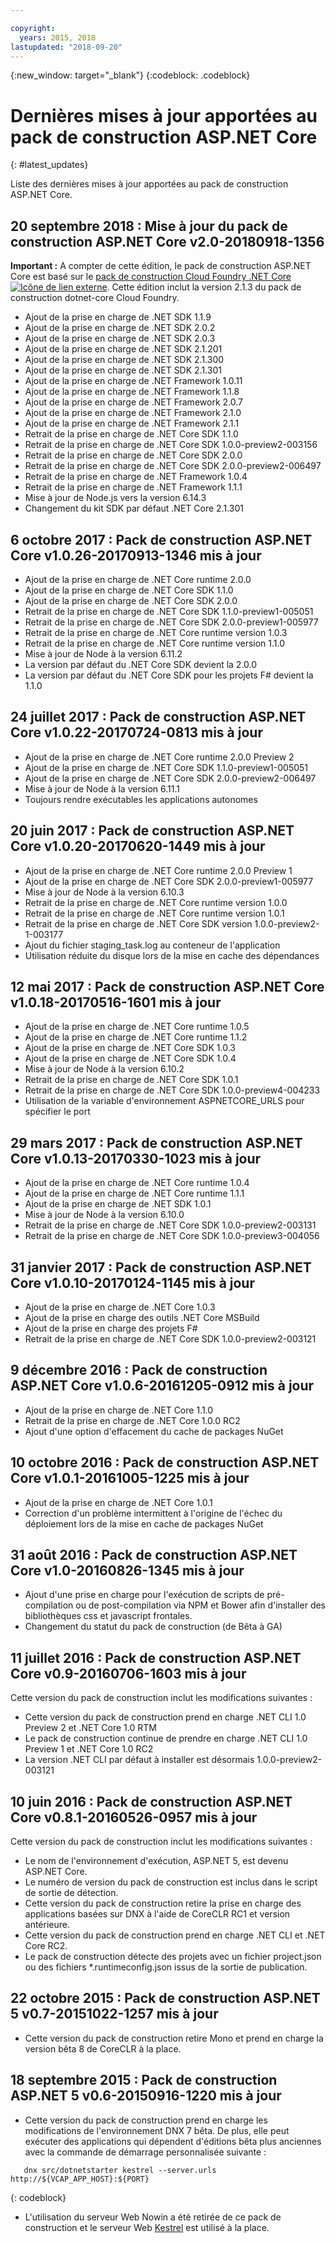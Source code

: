 ```yaml
---

copyright:
  years: 2015, 2018
lastupdated: "2018-09-20"
---
```


{:new_window: target="_blank"}
{:codeblock: .codeblock}

# Dernières mises à jour apportées au pack de construction ASP.NET Core
{: #latest_updates}

Liste des dernières mises à jour apportées au pack de construction ASP.NET Core.

## 20 septembre 2018 : Mise à jour du pack de construction ASP.NET Core v2.0-20180918-1356

**Important :** A compter de cette édition, le pack de construction ASP.NET Core est basé sur le [pack de construction Cloud Foundry .NET Core ![Icône de lien externe](../../icons/launch-glyph.svg "Icône de lien externe")](https://docs.cloudfoundry.org/buildpacks/dotnet-core/index.html). Cette édition inclut la version 2.1.3 du pack de construction dotnet-core Cloud Foundry.

* Ajout de la prise en charge de .NET SDK 1.1.9
* Ajout de la prise en charge de .NET SDK 2.0.2
* Ajout de la prise en charge de .NET SDK 2.0.3
* Ajout de la prise en charge de .NET SDK 2.1.201
* Ajout de la prise en charge de .NET SDK 2.1.300
* Ajout de la prise en charge de .NET SDK 2.1.301
* Ajout de la prise en charge de .NET Framework 1.0.11
* Ajout de la prise en charge de .NET Framework 1.1.8
* Ajout de la prise en charge de .NET Framework 2.0.7
* Ajout de la prise en charge de .NET Framework 2.1.0
* Ajout de la prise en charge de .NET Framework 2.1.1
* Retrait de la prise en charge de .NET Core SDK 1.1.0
* Retrait de la prise en charge de .NET Core SDK 1.0.0-preview2-003156
* Retrait de la prise en charge de .NET Core SDK 2.0.0
* Retrait de la prise en charge de .NET Core SDK 2.0.0-preview2-006497
* Retrait de la prise en charge de .NET Framework 1.0.4
* Retrait de la prise en charge de .NET Framework 1.1.1
* Mise à jour de Node.js vers la version 6.14.3
* Changement du kit SDK par défaut .NET Core 2.1.301

## 6 octobre 2017 : Pack de construction ASP.NET Core v1.0.26-20170913-1346 mis à jour
* Ajout de la prise en charge de .NET Core runtime 2.0.0
* Ajout de la prise en charge de .NET Core SDK 1.1.0
* Ajout de la prise en charge de .NET Core SDK 2.0.0
* Retrait de la prise en charge de .NET Core SDK 1.1.0-preview1-005051
* Retrait de la prise en charge de .NET Core SDK 2.0.0-preview1-005977
* Retrait de la prise en charge de .NET Core runtime version 1.0.3
* Retrait de la prise en charge de .NET Core runtime version 1.1.0
* Mise à jour de Node à la version 6.11.2
* La version par défaut du .NET Core SDK devient la 2.0.0
* La version par défaut du .NET Core SDK pour les projets F# devient la 1.1.0

## 24 juillet 2017 : Pack de construction ASP.NET Core v1.0.22-20170724-0813 mis à jour

* Ajout de la prise en charge de .NET Core runtime 2.0.0 Preview 2
* Ajout de la prise en charge de .NET Core SDK 1.1.0-preview1-005051
* Ajout de la prise en charge de .NET Core SDK 2.0.0-preview2-006497
* Mise à jour de Node à la version 6.11.1
* Toujours rendre exécutables les applications autonomes

## 20 juin 2017 : Pack de construction ASP.NET Core v1.0.20-20170620-1449 mis à jour

* Ajout de la prise en charge de .NET Core runtime 2.0.0 Preview 1
* Ajout de la prise en charge de .NET Core SDK 2.0.0-preview1-005977
* Mise à jour de Node à la version 6.10.3
* Retrait de la prise en charge de .NET Core runtime version 1.0.0
* Retrait de la prise en charge de .NET Core runtime version 1.0.1
* Retrait de la prise en charge de .NET Core SDK version 1.0.0-preview2-1-003177
* Ajout du fichier staging_task.log au conteneur de l'application
* Utilisation réduite du disque lors de la mise en cache des dépendances

## 12 mai 2017 : Pack de construction ASP.NET Core v1.0.18-20170516-1601 mis à jour

* Ajout de la prise en charge de .NET Core runtime 1.0.5
* Ajout de la prise en charge de .NET Core runtime 1.1.2
* Ajout de la prise en charge de .NET Core SDK 1.0.3
* Ajout de la prise en charge de .NET Core SDK 1.0.4
* Mise à jour de Node à la version 6.10.2
* Retrait de la prise en charge de .NET Core SDK 1.0.1
* Retrait de la prise en charge de .NET Core SDK 1.0.0-preview4-004233
* Utilisation de la variable d'environnement ASPNETCORE_URLS pour spécifier le port

## 29 mars 2017 : Pack de construction ASP.NET Core v1.0.13-20170330-1023 mis à jour

* Ajout de la prise en charge de .NET Core runtime 1.0.4
* Ajout de la prise en charge de .NET Core runtime 1.1.1
* Ajout de la prise en charge de .NET SDK 1.0.1
* Mise à jour de Node à la version 6.10.0
* Retrait de la prise en charge de .NET Core SDK 1.0.0-preview2-003131
* Retrait de la prise en charge de .NET Core SDK 1.0.0-preview3-004056

## 31 janvier 2017 : Pack de construction ASP.NET Core v1.0.10-20170124-1145 mis à jour

* Ajout de la prise en charge de .NET Core 1.0.3
* Ajout de la prise en charge des outils .NET Core MSBuild
* Ajout de la prise en charge des projets F#
* Retrait de la prise en charge de .NET Core SDK 1.0.0-preview2-003121

## 9 décembre 2016 : Pack de construction ASP.NET Core v1.0.6-20161205-0912 mis à jour

* Ajout de la prise en charge de .NET Core 1.1.0
* Retrait de la prise en charge de .NET Core 1.0.0 RC2
* Ajout d'une option d'effacement du cache de packages NuGet

## 10 octobre 2016 : Pack de construction ASP.NET Core v1.0.1-20161005-1225 mis à jour

* Ajout de la prise en charge de .NET Core 1.0.1
* Correction d'un problème intermittent à l'origine de l'échec du déploiement lors de la mise en cache de packages NuGet

## 31 août 2016 : Pack de construction ASP.NET Core v1.0-20160826-1345 mis à jour

* Ajout d'une prise en charge pour l'exécution de scripts de pré-compilation ou de post-compilation via NPM et Bower afin d'installer des bibliothèques css et javascript frontales.
* Changement du statut du pack de construction (de Bêta à GA)

## 11 juillet 2016 : Pack de construction ASP.NET Core v0.9-20160706-1603 mis à jour

Cette version du pack de construction inclut les modifications suivantes :

* Cette version du pack de construction prend en charge .NET CLI 1.0 Preview 2 et .NET Core 1.0 RTM
* Le pack de construction continue de prendre en charge .NET CLI 1.0 Preview 1 et .NET Core 1.0 RC2
* La version .NET CLI par défaut à installer est désormais 1.0.0-preview2-003121

## 10 juin 2016 : Pack de construction ASP.NET Core v0.8.1-20160526-0957 mis à jour

Cette version du pack de construction inclut les modifications suivantes :

* Le nom de l'environnement d'exécution, ASP.NET 5, est devenu ASP.NET Core.
* Le numéro de version du pack de construction est inclus dans le script de sortie de détection.
* Cette version du pack de construction retire la prise en charge des applications basées sur DNX à l'aide de CoreCLR RC1 et version antérieure.
* Cette version du pack de construction prend en charge .NET CLI et .NET Core RC2.
* Le pack de construction détecte des projets avec un fichier project.json ou des fichiers *.runtimeconfig.json issus de la sortie de publication.

## 22 octobre 2015 : Pack de construction ASP.NET 5 v0.7-20151022-1257 mis à jour

* Cette version du pack de construction retire Mono et prend en charge la version bêta 8 de CoreCLR à la place.

## 18 septembre 2015 : Pack de construction ASP.NET 5 v0.6-20150916-1220 mis à jour

* Cette version du pack de construction prend en charge les modifications de l'environnement DNX 7 bêta. De plus, elle peut exécuter des applications qui dépendent d'éditions bêta plus anciennes avec la commande de démarrage personnalisée suivante :

```
   dnx src/dotnetstarter kestrel --server.urls http://${VCAP_APP_HOST}:${PORT}
```
{: codeblock}

* L'utilisation du serveur Web Nowin a été retirée de ce pack de construction et le serveur Web [Kestrel](https://github.com/aspnet/KestrelHttpServer) est utilisé à la place.
